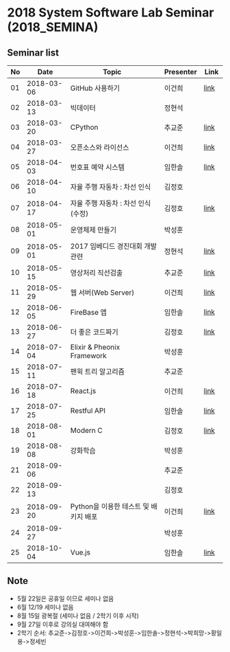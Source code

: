 # 2018 System Software Lab Seminar (2018_SEMINA)

## Seminar list

| No |Date|               Topic                |  Presenter  |    Link   |
|----|----------------|------------------------------------|-------------|-----------|
| 01 |2018-03-06|GitHub 사용하기|이건희|[link](./src/GitHub%EB%A1%9C%20%ED%94%84%EB%A1%9C%EC%A0%9D%ED%8A%B8%20%EC%9A%B4%EC%98%81%ED%95%98%EA%B8%B0.pdf)|
| 02 |2018-03-13|빅데이터|정현석|           |
| 03 |2018-03-20|CPython|추교준|[link](./src/180320%20%ED%8C%8C%EC%9D%B4%EC%8D%AC%20%EC%84%B8%EB%AF%B8%EB%82%98%EC%9E%90%EB%A3%8C.pdf)|
| 04 |2018-03-27|오픈소스와 라이선스|이건희|[link](./src/%EC%98%A4%ED%94%88%EC%86%8C%EC%8A%A4%EC%99%80%20%EB%9D%BC%EC%9D%B4%EC%84%A0%EC%8A%A4.pdf)|
| 05 |2018-04-03|번호표 예약 시스템 |임한솔|[link](./src/2018_04_05_%EC%9E%84%ED%95%9C%EC%86%94_%EC%84%B8%EB%AF%B8%EB%82%98.pptx)|
| 06 |2018-04-10|자율 주행 자동차 : 차선 인식|김정호|           |
| 07 |2018-04-17|자율 주행 자동차 : 차선 인식(수정)|김정호|  [link](./src/0417%20%EC%84%B8%EB%AF%B8%EB%82%98.pdf)       |
| 08 |2018-05-01| 운영체제 만들기 |박성훈| |
| 09 |2018-05-01| 2017 임베디드 경진대회 개발 관련|정현석|[link](./src/20180508_2017%EC%9E%90%EC%9C%A8%EC%A3%BC%ED%96%89%EC%9E%90%EB%8F%99%EC%B0%A8%EA%B0%9C%EB%B0%9C.pptx)|
| 10 |2018-05-15|영상처리 직선검출|추교준|[link](./src/5%EC%9B%94%2015%EC%9D%BC%20%EC%98%81%EC%83%81%EC%A7%81%EC%84%A0%EA%B2%80%EC%B6%9C%20%EC%84%B8%EB%AF%B8%EB%82%98.pdf)|
| 11 |2018-05-29|웹 서버(Web Server) |이건희|[link](./src/%EC%9B%B9%20%EC%84%9C%EB%B2%84(Web%20Server).pdf) |
| 12 |2018-06-05|FireBase 앱 |임한솔|[link](./src/2018_06_05_%ED%8C%8C%EC%9D%B4%EC%96%B4%EB%B0%B0%EC%9D%B4%EC%8A%A4%EB%A5%BC%EC%9D%B4%EC%9A%A9%ED%95%9C%EC%8B%A4%EC%8B%9C%EA%B0%84%EC%95%B1.pptx) |
| 13 |2018-06-27|더 좋은 코드짜기 |김정호|[link](./src/0627%20%EC%84%B8%EB%AF%B8%EB%82%98.pdf) |
| 14 |2018-07-04|Elixir & Pheonix Framework|박성훈||
| 15 |2018-07-11| 팬윅 트리 알고리즘 |추교준||
| 16 |2018-07-18| React.js |이건희|[link](./src/reactjs.pdf)|
| 17 |2018-07-25| Restful API |임한솔|[link](./src/2018_07_24_Restfull%20API.pptx)|
| 18 |2018-08-01| Modern C |김정호|[link](https://github.com/KITSSL/2018_SEMINA/blob/97355dd3abaf60dd18ab9857d791024067d79d86/src/0801%20%EC%84%B8%EB%AF%B8%EB%82%98.pptx)|
| 19 |2018-08-08| 강화학습 |박성훈||
| 21 |2018-09-06| |추교준 ||
| 22 |2018-09-13| |김정호 ||
| 23 |2018-09-20| Python을 이용한 테스트 및 배키지 배포|이건희 |[link](./src/Python을%20이용한%20패키지%20테스트%20및%20배포.pdf)|
| 24 |2018-09-27| |박성훈||
| 25 |2018-10-04| Vue.js |임한솔|[link](./src/2018_10_03_Vuejs.pptx)|



## Note

- 5월 22일은 공휴일 이므로 세미나 없음
- 6월 12/19 세미나 없음
- 8월 15일 광복절 (세미나 없음 / 2학기 이후 시작)
- 9월 27일 이후로 강의실 대여해야 함
- 2학기 순서: 추교준->김정호->이건희->박성훈->임한솔->정현석->박희망->황일용->정세빈
